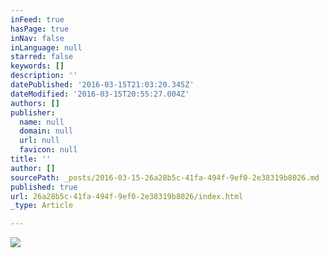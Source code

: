 ```yaml
---
inFeed: true
hasPage: true
inNav: false
inLanguage: null
starred: false
keywords: []
description: ''
datePublished: '2016-03-15T21:03:20.345Z'
dateModified: '2016-03-15T20:55:27.004Z'
authors: []
publisher:
  name: null
  domain: null
  url: null
  favicon: null
title: ''
author: []
sourcePath: _posts/2016-03-15-26a28b5c-41fa-494f-9ef0-2e38319b8026.md
published: true
url: 26a28b5c-41fa-494f-9ef0-2e38319b8026/index.html
_type: Article

---
```

![](https://the-grid-user-content.s3-us-west-2.amazonaws.com/9c88a266-c576-48a0-983d-99094bba6de6.jpg)